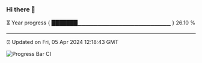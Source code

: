 ### Hi there 👋

⏳ Year progress { ███████▁▁▁▁▁▁▁▁▁▁▁▁▁▁▁▁▁▁▁▁▁▁▁ } 26.10 %

---

⏰ Updated on Fri, 05 Apr 2024 12:18:43 GMT

![Progress Bar CI](https://github.com/liununu/liununu/workflows/Progress%20Bar%20CI/badge.svg)
